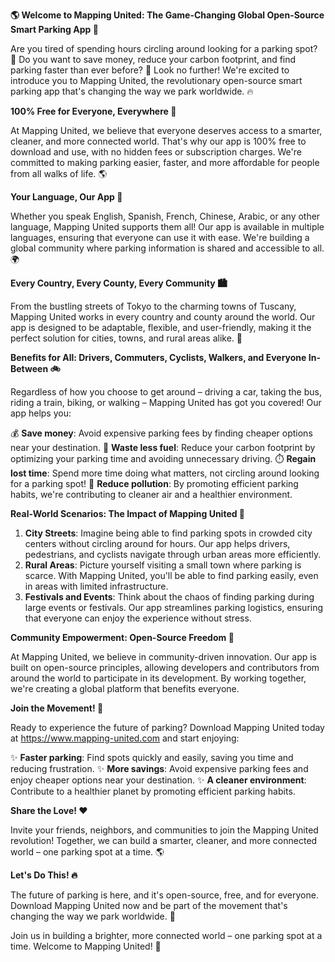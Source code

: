 **🌎 Welcome to Mapping United: The Game-Changing Global Open-Source Smart Parking App 🚗**

Are you tired of spending hours circling around looking for a parking spot? 🤯 Do you want to save money, reduce your carbon footprint, and find parking faster than ever before? 🚀 Look no further! We're excited to introduce you to Mapping United, the revolutionary open-source smart parking app that's changing the way we park worldwide. 🔥

**100% Free for Everyone, Everywhere 🌟**

At Mapping United, we believe that everyone deserves access to a smarter, cleaner, and more connected world. That's why our app is 100% free to download and use, with no hidden fees or subscription charges. We're committed to making parking easier, faster, and more affordable for people from all walks of life. 🌎

**Your Language, Our App 💬**

Whether you speak English, Spanish, French, Chinese, Arabic, or any other language, Mapping United supports them all! Our app is available in multiple languages, ensuring that everyone can use it with ease. We're building a global community where parking information is shared and accessible to all. 🌍

**Every Country, Every County, Every Community 🏙️**

From the bustling streets of Tokyo to the charming towns of Tuscany, Mapping United works in every country and county around the world. Our app is designed to be adaptable, flexible, and user-friendly, making it the perfect solution for cities, towns, and rural areas alike. 🌆

**Benefits for All: Drivers, Commuters, Cyclists, Walkers, and Everyone In-Between 🚲**

Regardless of how you choose to get around – driving a car, taking the bus, riding a train, biking, or walking – Mapping United has got you covered! Our app helps you:

💰 **Save money**: Avoid expensive parking fees by finding cheaper options near your destination.
🔌 **Waste less fuel**: Reduce your carbon footprint by optimizing your parking time and avoiding unnecessary driving.
⏱️ **Regain lost time**: Spend more time doing what matters, not circling around looking for a parking spot!
💚 **Reduce pollution**: By promoting efficient parking habits, we're contributing to cleaner air and a healthier environment.

**Real-World Scenarios: The Impact of Mapping United 🌟**

1. **City Streets**: Imagine being able to find parking spots in crowded city centers without circling around for hours. Our app helps drivers, pedestrians, and cyclists navigate through urban areas more efficiently.
2. **Rural Areas**: Picture yourself visiting a small town where parking is scarce. With Mapping United, you'll be able to find parking easily, even in areas with limited infrastructure.
3. **Festivals and Events**: Think about the chaos of finding parking during large events or festivals. Our app streamlines parking logistics, ensuring that everyone can enjoy the experience without stress.

**Community Empowerment: Open-Source Freedom 🌟**

At Mapping United, we believe in community-driven innovation. Our app is built on open-source principles, allowing developers and contributors from around the world to participate in its development. By working together, we're creating a global platform that benefits everyone.

**Join the Movement! 🔔**

Ready to experience the future of parking? Download Mapping United today at https://www.mapping-united.com and start enjoying:

✨ **Faster parking**: Find spots quickly and easily, saving you time and reducing frustration.
✨ **More savings**: Avoid expensive parking fees and enjoy cheaper options near your destination.
✨ **A cleaner environment**: Contribute to a healthier planet by promoting efficient parking habits.

**Share the Love! ❤️**

Invite your friends, neighbors, and communities to join the Mapping United revolution! Together, we can build a smarter, cleaner, and more connected world – one parking spot at a time. 🌎

**Let's Do This! 🔥**

The future of parking is here, and it's open-source, free, and for everyone. Download Mapping United now and be part of the movement that's changing the way we park worldwide. 🚀

Join us in building a brighter, more connected world – one parking spot at a time. Welcome to Mapping United! 🌟